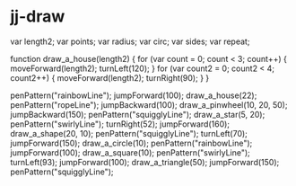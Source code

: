 # jj-draw
var length2;
var points;
var radius;
var circ;
var sides;
var repeat;

function draw_a_house(length2) {
  for (var count = 0; count < 3; count++) {
      moveForward(length2);
    turnLeft(120);
  }
  for (var count2 = 0; count2 < 4; count2++) {
      moveForward(length2);
    turnRight(90);
  }
}

penPattern("rainbowLine");
jumpForward(100);
draw_a_house(22);
penPattern("ropeLine");
jumpBackward(100);
draw_a_pinwheel(10, 20, 50);
jumpBackward(150);
penPattern("squigglyLine");
draw_a_star(5, 20);
penPattern("swirlyLine");
turnRight(52);
jumpForward(160);
draw_a_shape(20, 10);
penPattern("squigglyLine");
turnLeft(70);
jumpForward(150);
draw_a_circle(10);
penPattern("rainbowLine");
jumpForward(100);
draw_a_square(10);
penPattern("swirlyLine");
turnLeft(93);
jumpForward(100);
draw_a_triangle(50);
jumpForward(150);
penPattern("squigglyLine");
